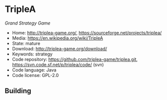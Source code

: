 # TripleA

_Grand Strategy Game_

- Home: http://triplea-game.org/, https://sourceforge.net/projects/triplea/
- Media: https://en.wikipedia.org/wiki/TripleA
- State: mature
- Download: http://triplea-game.org/download/
- Keywords: strategy
- Code repository: https://github.com/triplea-game/triplea.git, https://svn.code.sf.net/p/triplea/code/ (svn)
- Code language: Java
- Code license: GPL-2.0

## Building
